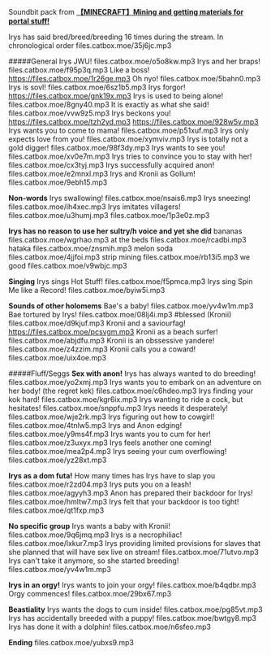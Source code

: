 Soundbit pack from [**【MINECRAFT】Mining and getting materials for portal stuff!**](https://www.youtube.com/watch?v=HRoXgWXSEEc)

Irys has said bred/breed/breeding 16 times during the stream.
In chronological order
files.catbox.moe/35j6jc.mp3

#####General
Irys JWU!
files.catbox.moe/o5o8kw.mp3
Irys and her braps!
files.catbox.moe/f95p3q.mp3
Like a boss!
https://files.catbox.moe/1r26ge.mp3
Oh nyo!
files.catbox.moe/5bahn0.mp3
Irys is sovl!
files.catbox.moe/6sz1b5.mp3
Irys forgor!
https://files.catbox.moe/gnk19x.mp3
Irys is used to being alone!
files.catbox.moe/8gny40.mp3
It is exactly as what she said!
files.catbox.moe/vvw9z5.mp3
Irys beckons you!
https://files.catbox.moe/tzh2yd.mp3
https://files.catbox.moe/928w5v.mp3
Irys wants you to come to mama!
files.catbox.moe/p51xuf.mp3
Irys only expects love from you!
files.catbox.moe/xymviv.mp3
Irys is totally not a gold digger!
files.catbox.moe/98f3dy.mp3
Irys wants to see you!
files.catbox.moe/xv0e7m.mp3
Irys tries to convince you to stay with her!
files.catbox.moe/cx3tyj.mp3
Irys successfully acquired anon!
files.catbox.moe/e2mnxl.mp3
Irys and Kronii as Gollum!
files.catbox.moe/9ebh15.mp3

**Non-words**
Irys swallowing!
files.catbox.moe/nsais6.mp3
Irys sneezing!
files.catbox.moe/ih4xec.mp3
Irys imitates villagers!
files.catbox.moe/u3humj.mp3
files.catbox.moe/1p3e0z.mp3

**Irys has no reason to use her sultry/h voice and yet she did**
bananas
files.catbox.moe/wgrhao.mp3
at the beds
files.catbox.moe/rcadbi.mp3
hataka
files.catbox.moe/znsmih.mp3
melon soda
files.catbox.moe/4jjfoi.mp3
strip mining
files.catbox.moe/rb13i5.mp3
we good
files.catbox.moe/v9wbjc.mp3

**Singing**
Irys sings Hot Stuff!
files.catbox.moe/f5pmca.mp3
Irys sing Spin Me like a Record!
files.catbox.moe/byiw5i.mp3

**Sounds of other holomems**
Bae's a baby!
files.catbox.moe/yv4w1m.mp3
Bae tortured by Irys!
files.catbox.moe/08lj4i.mp3
\#blessed (Kronii)
files.catbox.moe/d9kjuf.mp3
Kronii and a saviourfag!
https://files.catbox.moe/pcsvgm.mp3
Kronii as a beach surfer!
files.catbox.moe/abjdfu.mp3
Kronii is an obssessive yandere!
files.catbox.moe/z4zzim.mp3
Kronii calls you a coward!
files.catbox.moe/uix4oe.mp3

#####Fluff/Seggs
**Sex with anon!**
Irys has always wanted to do breeding!
files.catbox.moe/yo2xmj.mp3
Irys wants you to embark on an adventure on her body! (the regret kek)
files.catbox.moe/c6hdeo.mp3
Irys finding your kok hard!
files.catbox.moe/kgr6ix.mp3
Irys wanting to ride a cock, but hesitates!
files.catbox.moe/snppfu.mp3
Irys needs it desperately!
files.catbox.moe/wje2rk.mp3
Irys figuring out how to cowgirl!
files.catbox.moe/4tnlw5.mp3
Irys and Anon edging!
files.catbox.moe/y9ms4f.mp3
Irys wants you to cum for her!
files.catbox.moe/z3uxyx.mp3
Irys feels another one coming!
files.catbox.moe/mea2p4.mp3
Irys seeing your cum overflowing!
files.catbox.moe/yz28xt.mp3

**Irys as a dom futa!**
How many times has Irys have to slap you
files.catbox.moe/r2zd04.mp3
Irys puts you on a leash!
files.catbox.moe/agyyh3.mp3
Anon has prepared their backdoor for Irys!
files.catbox.moe/hmltw7.mp3
Irys felt that your backdoor is too tight!
files.catbox.moe/qt1fxp.mp3

**No specific group**
Irys wants a baby with Kronii!
files.catbox.moe/9q6jmq.mp3
Irys is a necrophiliac!
files.catbox.moe/lxkur7.mp3
Irys providing limited provisions for slaves that she planned that will have sex live on stream!
files.catbox.moe/71utvo.mp3
Irys can't take it anymore, so she started breeding!
files.catbox.moe/yv4w1m.mp3

**Irys in an orgy!**
Irys wants to join your orgy!
files.catbox.moe/b4qdbr.mp3
Orgy commences!
files.catbox.moe/29bx67.mp3

**Beastiality**
Irys wants the dogs to cum inside!
files.catbox.moe/pg85vt.mp3
Irys has accidentally breeded with a puppy!
files.catbox.moe/bwtgy8.mp3
Irys has done it with a dolphin!
files.catbox.moe/n6sfeo.mp3

**Ending**
files.catbox.moe/yubxs9.mp3